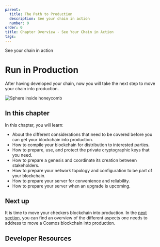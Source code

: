 ```yaml
---
parent:
  title: The Path to Production
  description: See your chain in action
  number: 9
order: 0
title: Chapter Overview - See Your Chain in Action
tags:
---
```


<div class="tm-overline tm-rf-1 tm-lh-title tm-medium tm-muted">See your chain in action</div>
<h1 class="mt-4 mb-6">Run in Production</h1>

After having developed your chain, now you will take the next step to move your chain into production.

![Sphere inside honeycomb](/ida_dev_portal_lp_hero-07.png)

## In this chapter

<HighlightBox type="learning">

In this chapter, you will learn:

* About the different considerations that need to be covered before you can get your blockchain into production.
* How to compile your blockchain for distribution to interested parties.
* How to prepare, use, and protect the private cryptographic keys that you need.
* How to prepare a genesis and coordinate its creation between stakeholders.
* How to prepare your network topology and configuration to be part of your blockchain.
* How to prepare your server for convenience and reliability.
* How to prepare your server when an upgrade is upcoming.

</HighlightBox>

<card-module/>

## Next up

It is time to move your checkers blockchain into production. In the [next section](./1-overview.md), you can find an overview of the different aspects one needs to address to move a Cosmos blockchain into production.

## Developer Resources

<div v-for="resource in $themeConfig.resources">
  <Resource
    :title="resource.title"
    :description="resource.description"
    :links="resource.links"
    :image="resource.image"
    :large="true"
  />
  <br/>
</div>
